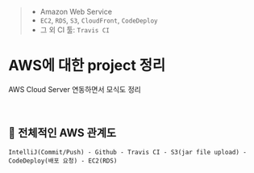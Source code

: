 > - Amazon Web Service
> - `EC2`, `RDS`, `S3`, `CloudFront`, `CodeDeploy`
> - 그 외 CI 툴: `Travis CI`

# AWS에 대한 project 정리

AWS Cloud Server 연동하면서 모식도 정리

<br>

## 🔖 전체적인 AWS 관계도

```
IntelliJ(Commit/Push) - Github - Travis CI - S3(jar file upload) - CodeDeploy(배포 요청) - EC2(RDS)
```
